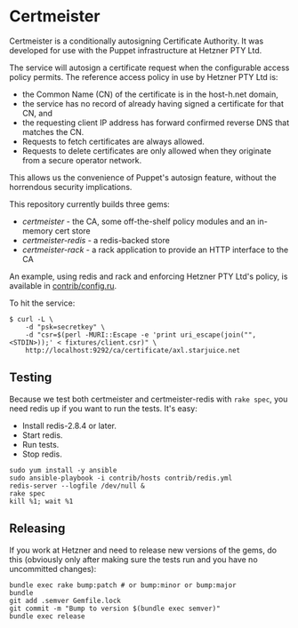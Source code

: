 # Certmeister

Certmeister is a conditionally autosigning Certificate Authority. It was developed for use
with the Puppet infrastructure at Hetzner PTY Ltd.

The service will autosign a certificate request when the configurable access policy permits.
The reference access policy in use by Hetzner PTY Ltd is:

* the Common Name (CN) of the certificate is in the host-h.net domain,
* the service has no record of already having signed a certificate for that CN, and
* the requesting client IP address has forward confirmed reverse DNS that matches the CN.
* Requests to fetch certificates are always allowed.
* Requests to delete certificates are only allowed when they originate from
  a secure operator network.

This allows us the convenience of Puppet's autosign feature, without the horrendous security implications.

This repository currently builds three gems:

* _certmeister_ - the CA, some off-the-shelf policy modules and an in-memory cert store
* _certmeister-redis_ - a redis-backed store
* _certmeister-rack_ - a rack application to provide an HTTP interface to the CA

An example, using redis and rack and enforcing Hetzner PTY Ltd's policy, is available in [contrib/config.ru](contrib/config.ru).

To hit the service:

```
$ curl -L \
    -d "psk=secretkey" \
    -d "csr=$(perl -MURI::Escape -e 'print uri_escape(join("", <STDIN>));' < fixtures/client.csr)" \
    http://localhost:9292/ca/certificate/axl.starjuice.net
```

## Testing

Because we test both certmeister and certmeister-redis with `rake spec`, you need redis up if you want to run the tests. It's easy:

* Install redis-2.8.4 or later.
* Start redis.
* Run tests.
* Stop redis.

```
sudo yum install -y ansible
sudo ansible-playbook -i contrib/hosts contrib/redis.yml
redis-server --logfile /dev/null &
rake spec
kill %1; wait %1
```

## Releasing

If you work at Hetzner and need to release new versions of the gems, do this
(obviously only after making sure the tests run and you have no uncommitted
changes):

```
bundle exec rake bump:patch # or bump:minor or bump:major
bundle
git add .semver Gemfile.lock
git commit -m "Bump to version $(bundle exec semver)"
bundle exec release
```
